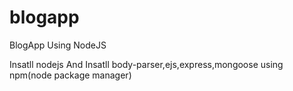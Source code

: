 # blogapp
BlogApp Using NodeJS

Insatll nodejs 
And Insatll body-parser,ejs,express,mongoose using npm(node package manager) 
